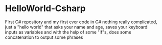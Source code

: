 # HelloWorld-Csharp
First C# repository and my first ever code in C#
nothing really complicated, just a "hello world" that asks your name and age,
saves your keyboard inputs as variables and with the help of some "if"s,
does some concatenation to output some phrases
